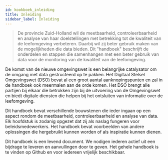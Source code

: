 ```yaml
---
id: kookboek_inleiding
title: Inleiding
sidebar_label: Inleiding
---
```

>De provincie Zuid-Holland wil de meetbaarheid, controleerbaarheid en analyse van haar doelstellingen met betrekking tot de kwaliteit van de leefomgeving verbeteren. Daarbij wil zij beter gebruik maken van de mogelijkheden die data bieden. Dit "handboek" beschrijft de onderdelen en stappen die samenhangen met een beter gebruik van data voor de monitoring van de kwaliteit van de leefomgeving.  

De komst van de nieuwe omgevingswet is een belangrijke catalysator om de omgang met data gestructeerd op te pakken. Het Digitaal Stelsel Omgevingswet (DSO) bevat al een groot aantal aanknopingspunten en zal in de handboek ook meermalen aan de orde komen. Het DSO brengt alle partijen bij elkaar die betrokken zijn bij de uitvoering van de Omgevingswet en biedt digitale diensten die helpen bij het ontsluiten van informatie over de leefomgeving.

Dit handboek bevat verschillende bouwstenen die ieder ingaan op een aspect rondom de meetbaarheid, controleerbaarheid en analyse van data. Elk hoofdstuk is zodanig opgezet dat zij als naslag fungeren voor beleidsmedewerkers. Het handboek bevat voorbeelden van andere oplossingen die hergebruikt kunnen worden of als inspiratie kunnen dienen. 

Dit handboek is een levend document. We nodigen iederen actief uit een bijdrage te leveren en aanvullingen door te geven. Het gehele handboek is te vinden op Github en voor iedereen vrijelijk beschikbaar.
